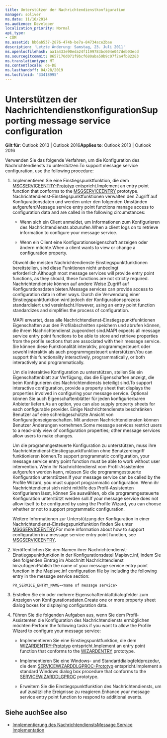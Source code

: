```yaml
---
title: Unterstützen der Nachrichtendienstkonfiguration
manager: soliver
ms.date: 11/16/2014
ms.audience: Developer
localization_priority: Normal
api_type:
- COM
ms.assetid: bb6ab537-2876-474b-be7a-84734ace2bae
description: 'Letzte Änderung: Samstag, 23. Juli 2011'
ms.openlocfilehash: aa1a433e90eda24f1199783bc604e047deb03ecd
ms.sourcegitcommit: 8657170d071f9bcf680aba50b9c07f2a4fb82283
ms.translationtype: MT
ms.contentlocale: de-DE
ms.lasthandoff: 04/28/2019
ms.locfileid: "33418995"
---
```

# <a name="supporting-message-service-configuration"></a><span data-ttu-id="ff8e3-103">Unterstützen der Nachrichtendienstkonfiguration</span><span class="sxs-lookup"><span data-stu-id="ff8e3-103">Supporting message service configuration</span></span>
  
<span data-ttu-id="ff8e3-104">**Gilt für**: Outlook 2013 | Outlook 2016</span><span class="sxs-lookup"><span data-stu-id="ff8e3-104">**Applies to**: Outlook 2013 | Outlook 2016</span></span> 
  
<span data-ttu-id="ff8e3-105">Verwenden Sie das folgende Verfahren, um die Konfiguration des Nachrichtendiensts zu unterstützen:</span><span class="sxs-lookup"><span data-stu-id="ff8e3-105">To support message service configuration, use the following procedure:</span></span>
  
1. <span data-ttu-id="ff8e3-106">Implementieren Sie eine Einstiegspunktfunktion, die dem [MSGSERVICEENTRY-Prototyp](msgserviceentry.md) entspricht.</span><span class="sxs-lookup"><span data-stu-id="ff8e3-106">Implement an entry point function that conforms to the [MSGSERVICEENTRY](msgserviceentry.md) prototype.</span></span> <span data-ttu-id="ff8e3-107">Nachrichtendienst-Einstiegspunktfunktionen verwalten den Zugriff auf Konfigurationsdaten und werden unter den folgenden Umständen aufgerufen:</span><span class="sxs-lookup"><span data-stu-id="ff8e3-107">Message service entry point functions manage access to configuration data and are called in the following circumstances:</span></span> 
    
   - <span data-ttu-id="ff8e3-108">Wenn sich ein Client anmeldet, um Informationen zum Konfigurieren des Nachrichtendiensts abzurufen.</span><span class="sxs-lookup"><span data-stu-id="ff8e3-108">When a client logs on to retrieve information to configure your message service.</span></span>
    
   - <span data-ttu-id="ff8e3-109">Wenn ein Client eine Konfigurationseigenschaft anzeigen oder ändern möchte.</span><span class="sxs-lookup"><span data-stu-id="ff8e3-109">When a client wants to view or change a configuration property.</span></span> 
    
   <span data-ttu-id="ff8e3-110">Obwohl die meisten Nachrichtendienste Einstiegspunktfunktionen bereitstellen, sind diese Funktionen nicht unbedingt erforderlich.</span><span class="sxs-lookup"><span data-stu-id="ff8e3-110">Although most message services will provide entry point functions, as they should, these functions are not strictly required.</span></span> <span data-ttu-id="ff8e3-111">Nachrichtendienste können auf andere Weise Zugriff auf Konfigurationsdaten bieten.</span><span class="sxs-lookup"><span data-stu-id="ff8e3-111">Message services can provide access to configuration data in other ways.</span></span> <span data-ttu-id="ff8e3-112">Durch die Verwendung einer Einstiegspunktfunktion wird jedoch der Konfigurationsprozess standardisiert und vereinfacht.</span><span class="sxs-lookup"><span data-stu-id="ff8e3-112">However, using an entry point function standardizes and simplifies the process of configuration.</span></span>
    
   <span data-ttu-id="ff8e3-113">MAPI erwartet, dass alle Nachrichtendienst-Einstiegspunktfunktionen Eigenschaften aus den Profilabschnitten speichern und abrufen können, die ihrem Nachrichtendienst zugeordnet sind.</span><span class="sxs-lookup"><span data-stu-id="ff8e3-113">MAPI expects all message service entry point functions to be able to store and retrieve properties from the profile sections that are associated with their message service.</span></span> <span data-ttu-id="ff8e3-114">Sie können diese Funktionalität interaktiv, programmgesteuert oder sowohl interaktiv als auch programmgesteuert unterstützen.</span><span class="sxs-lookup"><span data-stu-id="ff8e3-114">You can support this functionality interactively, programmatically, or both interactively and programmatically.</span></span>
    
   <span data-ttu-id="ff8e3-115">Um die interaktive Konfiguration zu unterstützen, stellen Sie ein Eigenschaftenblatt zur Verfügung, das die Eigenschaften anzeigt, die beim Konfigurieren des Nachrichtendiensts beteiligt sind.</span><span class="sxs-lookup"><span data-stu-id="ff8e3-115">To support interactive configuration, provide a property sheet that displays the properties involved in configuring your message service.</span></span> <span data-ttu-id="ff8e3-116">Optional können Sie auch Eigenschaftenblätter für jeden konfigurierbaren Anbieter liefern.</span><span class="sxs-lookup"><span data-stu-id="ff8e3-116">As an option, you can also supply property sheets for each configurable provider.</span></span> <span data-ttu-id="ff8e3-117">Einige Nachrichtendienste beschränken Benutzer auf eine schreibgeschützte Ansicht von Konfigurationseigenschaften. Mit anderen Nachrichtendiensten können Benutzer Änderungen vornehmen.</span><span class="sxs-lookup"><span data-stu-id="ff8e3-117">Some message services restrict users to a read-only view of configuration properties; other message services allow users to make changes.</span></span>
    
   <span data-ttu-id="ff8e3-118">Um die programmgesteuerte Konfiguration zu unterstützen, muss ihre Nachrichtendienst-Einstiegspunktfunktion ohne Benutzereingriff funktionieren können.</span><span class="sxs-lookup"><span data-stu-id="ff8e3-118">To support programmatic configuration, your message service entry point function must be able to work without user intervention.</span></span> <span data-ttu-id="ff8e3-119">Wenn Ihr Nachrichtendienst vom Profil-Assistenten aufgerufen werden kann, müssen Sie die programmgesteuerte Konfiguration unterstützen.</span><span class="sxs-lookup"><span data-stu-id="ff8e3-119">If your message service can be called by the Profile Wizard, you must support programmatic configuration.</span></span> <span data-ttu-id="ff8e3-120">Wenn ihr Nachrichtendienst sich nicht mithilfe des Profil-Assistenten konfigurieren lässt, können Sie auswählen, ob die programmgesteuerte Konfiguration unterstützt werden soll.</span><span class="sxs-lookup"><span data-stu-id="ff8e3-120">If your message service does not allow itself to be configured by using the Profile Wizard, you can choose whether or not to support programmatic configuration.</span></span>
    
   <span data-ttu-id="ff8e3-121">Weitere Informationen zur Unterstützung der Konfiguration in einer Nachrichtendienst-Einstiegspunktfunktion finden Sie unter [MSGSERVICEENTRY](msgserviceentry.md).</span><span class="sxs-lookup"><span data-stu-id="ff8e3-121">For more information about how to support configuration in a message service entry point function, see [MSGSERVICEENTRY](msgserviceentry.md).</span></span>
    
2. <span data-ttu-id="ff8e3-122">Veröffentlichen Sie den Namen ihrer Nachrichtendienst-Einstiegspunktfunktion in der Konfigurationsdatei Mapisvc.inf, indem Sie den folgenden Eintrag im Abschnitt Nachrichtendienst hinzufügen:</span><span class="sxs-lookup"><span data-stu-id="ff8e3-122">Publish the name of your message service entry point function in the Mapisvc.inf configuration file by including the following entry in the message service section:</span></span>
    
   `PR_SERVICE_ENTRY_NAME=<name of message service>`
    
3. <span data-ttu-id="ff8e3-123">Erstellen Sie ein oder mehrere Eigenschaftenblattdialogfelder zum Anzeigen von Konfigurationsdaten.</span><span class="sxs-lookup"><span data-stu-id="ff8e3-123">Create one or more property sheet dialog boxes for displaying configuration data.</span></span>
    
4. <span data-ttu-id="ff8e3-124">Führen Sie die folgenden Aufgaben aus, wenn Sie dem Profil-Assistenten die Konfiguration des Nachrichtendiensts ermöglichen möchten:</span><span class="sxs-lookup"><span data-stu-id="ff8e3-124">Perform the following tasks if you want to allow the Profile Wizard to configure your message service:</span></span>
    
   - <span data-ttu-id="ff8e3-125">Implementieren Sie eine Einstiegspunktfunktion, die dem [WIZARDENTRY-Prototyp](wizardentry.md) entspricht.</span><span class="sxs-lookup"><span data-stu-id="ff8e3-125">Implement an entry point function that conforms to the [WIZARDENTRY](wizardentry.md) prototype.</span></span> 
    
   - <span data-ttu-id="ff8e3-126">Implementieren Sie eine Windows- und Standarddialogfeldprozedur, die dem [SERVICEWIZARDDLGPROC-Prototyp](servicewizarddlgproc.md) entspricht.</span><span class="sxs-lookup"><span data-stu-id="ff8e3-126">Implement a standard Windows dialog box procedure that conforms to the [SERVICEWIZARDDLGPROC](servicewizarddlgproc.md) prototype.</span></span> 
    
   - <span data-ttu-id="ff8e3-127">Erweitern Sie die Einstiegspunktfunktion des Nachrichtendiensts, um auf zusätzliche Ereignisse zu reagieren.</span><span class="sxs-lookup"><span data-stu-id="ff8e3-127">Enhance your message service entry point function to respond to additional events.</span></span>
    
## <a name="see-also"></a><span data-ttu-id="ff8e3-128">Siehe auch</span><span class="sxs-lookup"><span data-stu-id="ff8e3-128">See also</span></span>

- [<span data-ttu-id="ff8e3-129">Implementierung des Nachrichtendiensts</span><span class="sxs-lookup"><span data-stu-id="ff8e3-129">Message Service Implementation</span></span>](message-service-implementation.md)

